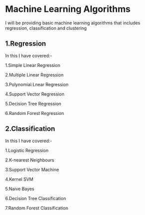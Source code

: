 # Machine Learning Algorithms
I will be providing basic machine learning algorithms that includes regression, classification and clustering

## 1.Regression
In this I have covered:-

1.Simple Linear Regression

2.Multiple Linear Regression

3.Polynomial Lnear Regression

4.Support Vector Regression

5.Decision Tree Regression

6.Random Forest Regression

## 2.Classification
In this I have covered:-

1.Logistic Regression

2.K-nearest Neighbours

3.Support Vector Machine

4.Kernel SVM

5.Naive Bayes

6.Decision Tree Classification

7.Random Forest Classification
